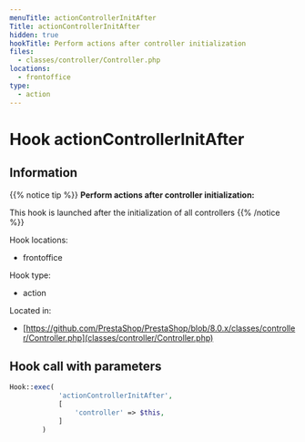```yaml
---
menuTitle: actionControllerInitAfter
Title: actionControllerInitAfter
hidden: true
hookTitle: Perform actions after controller initialization
files:
  - classes/controller/Controller.php
locations:
  - frontoffice
type:
  - action
---
```


# Hook actionControllerInitAfter

## Information

{{% notice tip %}}
**Perform actions after controller initialization:** 

This hook is launched after the initialization of all controllers
{{% /notice %}}

Hook locations: 
  - frontoffice

Hook type: 
  - action

Located in: 
  - [https://github.com/PrestaShop/PrestaShop/blob/8.0.x/classes/controller/Controller.php](classes/controller/Controller.php)

## Hook call with parameters

```php
Hook::exec(
            'actionControllerInitAfter',
            [
                'controller' => $this,
            ]
        )
```
